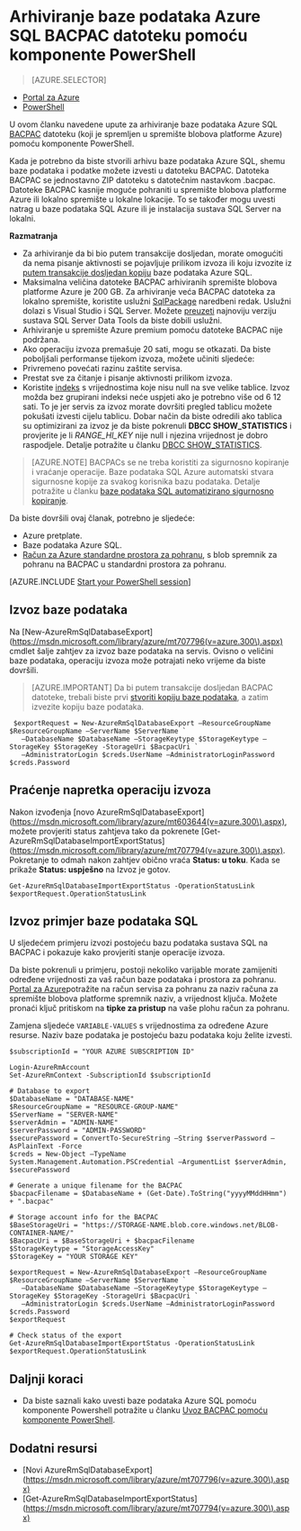 <properties
    pageTitle="Arhiviranje baze podataka Azure SQL BACPAC datoteku pomoću komponente PowerShell"
    description="Arhiviranje baze podataka Azure SQL BACPAC datoteku pomoću komponente PowerShell"
    services="sql-database"
    documentationCenter=""
    authors="stevestein"
    manager="jhubbard"
    editor=""/>

<tags
    ms.service="sql-database"
    ms.devlang="NA"
    ms.date="08/15/2016"
    ms.author="sstein"
    ms.workload="data-management"
    ms.topic="article"
    ms.tgt_pltfrm="NA"/>


# <a name="archive-an-azure-sql-database-to-a-bacpac-file-by-using-powershell"></a>Arhiviranje baze podataka Azure SQL BACPAC datoteku pomoću komponente PowerShell

> [AZURE.SELECTOR]
- [Portal za Azure](sql-database-export.md)
- [PowerShell](sql-database-export-powershell.md)


U ovom članku navedene upute za arhiviranje baze podataka Azure SQL [BACPAC](https://msdn.microsoft.com/library/ee210546.aspx#Anchor_4) datoteku (koji je spremljen u spremište blobova platforme Azure) pomoću komponente PowerShell.

Kada je potrebno da biste stvorili arhivu baze podataka Azure SQL, shemu baze podataka i podatke možete izvesti u datoteku BACPAC. Datoteka BACPAC se jednostavno ZIP datoteku s datotečnim nastavkom .bacpac. Datoteke BACPAC kasnije moguće pohraniti u spremište blobova platforme Azure ili lokalno spremište u lokalne lokacije. To se također mogu uvesti natrag u baze podataka SQL Azure ili je instalacija sustava SQL Server na lokalni.

**Razmatranja**

- Za arhiviranje da bi bio putem transakcije dosljedan, morate omogućiti da nema pisanje aktivnosti se pojavljuje prilikom izvoza ili koju izvozite iz [putem transakcije dosljedan kopiju](sql-database-copy.md) baze podataka Azure SQL.
- Maksimalna veličina datoteke BACPAC arhiviranih spremište blobova platforme Azure je 200 GB. Za arhiviranje veća BACPAC datoteka za lokalno spremište, koristite uslužni [SqlPackage](https://msdn.microsoft.com/library/hh550080.aspx) naredbeni redak. Uslužni dolazi s Visual Studio i SQL Server. Možete [preuzeti](https://msdn.microsoft.com/library/mt204009.aspx) najnoviju verziju sustava SQL Server Data Tools da biste dobili uslužni.
- Arhiviranje u spremište Azure premium pomoću datoteke BACPAC nije podržana.
- Ako operaciju izvoza premašuje 20 sati, mogu se otkazati. Da biste poboljšali performanse tijekom izvoza, možete učiniti sljedeće:
 - Privremeno povećati razinu zaštite servisa.
 - Prestat sve za čitanje i pisanje aktivnosti prilikom izvoza.
 - Koristite [indeks](https://msdn.microsoft.com/library/ms190457.aspx) s vrijednostima koje nisu null na sve velike tablice. Izvoz možda bez grupirani indeksi neće uspjeti ako je potrebno više od 6 12 sati. To je jer servis za izvoz morate dovršiti pregled tablicu možete pokušati izvesti cijelu tablicu. Dobar način da biste odredili ako tablica su optimizirani za izvoz je da biste pokrenuli **DBCC SHOW_STATISTICS** i provjerite je li *RANGE_HI_KEY* nije null i njezina vrijednost je dobro raspodjele. Detalje potražite u članku [DBCC SHOW_STATISTICS](https://msdn.microsoft.com/library/ms174384.aspx).

> [AZURE.NOTE] BACPACs se ne treba koristiti za sigurnosno kopiranje i vraćanje operacije. Baze podataka SQL Azure automatski stvara sigurnosne kopije za svakog korisnika bazu podataka. Detalje potražite u članku [baze podataka SQL automatizirano sigurnosno kopiranje](sql-database-automated-backups.md).

Da biste dovršili ovaj članak, potrebno je sljedeće:

- Azure pretplate.
- Baze podataka Azure SQL.
- [Račun za Azure standardne prostora za pohranu](../storage/storage-create-storage-account.md), s blob spremnik za pohranu na BACPAC u standardni prostora za pohranu.


[AZURE.INCLUDE [Start your PowerShell session](../../includes/sql-database-powershell.md)]




## <a name="export-your-database"></a>Izvoz baze podataka

Na [New-AzureRmSqlDatabaseExport] (https://msdn.microsoft.com/library/azure/mt707796(v=azure.300\).aspx) cmdlet šalje zahtjev za izvoz baze podataka na servis. Ovisno o veličini baze podataka, operaciju izvoza može potrajati neko vrijeme da biste dovršili.

> [AZURE.IMPORTANT] Da bi putem transakcije dosljedan BACPAC datoteke, trebali biste prvi [stvoriti kopiju baze podataka](sql-database-copy-powershell.md), a zatim izvezite kopiju baze podataka.


     $exportRequest = New-AzureRmSqlDatabaseExport –ResourceGroupName $ResourceGroupName –ServerName $ServerName `
       –DatabaseName $DatabaseName –StorageKeytype $StorageKeytype –StorageKey $StorageKey -StorageUri $BacpacUri `
       –AdministratorLogin $creds.UserName –AdministratorLoginPassword $creds.Password


## <a name="monitor-the-progress-of-the-export-operation"></a>Praćenje napretka operaciju izvoza

Nakon izvođenja [novo AzureRmSqlDatabaseExport] (https://msdn.microsoft.com/library/azure/mt603644(v=azure.300\).aspx), možete provjeriti status zahtjeva tako da pokrenete [Get-AzureRmSqlDatabaseImportExportStatus] (https://msdn.microsoft.com/library/azure/mt707794(v=azure.300\).aspx). Pokretanje to odmah nakon zahtjev obično vraća **Status: u toku**. Kada se prikaže **Status: uspješno** na Izvoz je gotov.


    Get-AzureRmSqlDatabaseImportExportStatus -OperationStatusLink $exportRequest.OperationStatusLink



## <a name="export-sql-database-example"></a>Izvoz primjer baze podataka SQL

U sljedećem primjeru izvozi postojeću bazu podataka sustava SQL na BACPAC i pokazuje kako provjeriti stanje operacije izvoza.

Da biste pokrenuli u primjeru, postoji nekoliko varijable morate zamijeniti određene vrijednosti za vaš račun baze podataka i prostora za pohranu. [Portal za Azure](https://portal.azure.com)potražite na račun servisa za pohranu za naziv računa za spremište blobova platforme spremnik naziv, a vrijednost ključa. Možete pronaći ključ pritiskom na **tipke za pristup** na vaše plohu račun za pohranu.

Zamjena sljedeće `VARIABLE-VALUES` s vrijednostima za određene Azure resurse. Naziv baze podataka je postojeću bazu podataka koju želite izvesti.



    $subscriptionId = "YOUR AZURE SUBSCRIPTION ID"

    Login-AzureRmAccount
    Set-AzureRmContext -SubscriptionId $subscriptionId

    # Database to export
    $DatabaseName = "DATABASE-NAME"
    $ResourceGroupName = "RESOURCE-GROUP-NAME"
    $ServerName = "SERVER-NAME"
    $serverAdmin = "ADMIN-NAME"
    $serverPassword = "ADMIN-PASSWORD" 
    $securePassword = ConvertTo-SecureString –String $serverPassword –AsPlainText -Force
    $creds = New-Object –TypeName System.Management.Automation.PSCredential –ArgumentList $serverAdmin, $securePassword

    # Generate a unique filename for the BACPAC
    $bacpacFilename = $DatabaseName + (Get-Date).ToString("yyyyMMddHHmm") + ".bacpac"

    # Storage account info for the BACPAC
    $BaseStorageUri = "https://STORAGE-NAME.blob.core.windows.net/BLOB-CONTAINER-NAME/"
    $BacpacUri = $BaseStorageUri + $bacpacFilename
    $StorageKeytype = "StorageAccessKey"
    $StorageKey = "YOUR STORAGE KEY"

    $exportRequest = New-AzureRmSqlDatabaseExport –ResourceGroupName $ResourceGroupName –ServerName $ServerName `
       –DatabaseName $DatabaseName –StorageKeytype $StorageKeytype –StorageKey $StorageKey -StorageUri $BacpacUri `
       –AdministratorLogin $creds.UserName –AdministratorLoginPassword $creds.Password
    $exportRequest

    # Check status of the export
    Get-AzureRmSqlDatabaseImportExportStatus -OperationStatusLink $exportRequest.OperationStatusLink



## <a name="next-steps"></a>Daljnji koraci

- Da biste saznali kako uvesti baze podataka Azure SQL pomoću komponente Powershell potražite u članku [Uvoz BACPAC pomoću komponente PowerShell](sql-database-import-powershell.md).


## <a name="additional-resources"></a>Dodatni resursi

- [Novi AzureRmSqlDatabaseExport] (https://msdn.microsoft.com/library/azure/mt707796(v=azure.300\).aspx)
- [Get-AzureRmSqlDatabaseImportExportStatus] (https://msdn.microsoft.com/library/azure/mt707794(v=azure.300\).aspx)